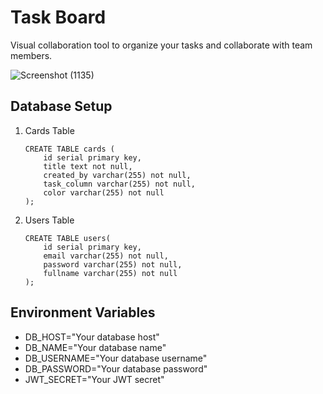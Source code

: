 # Task Board

Visual collaboration tool to organize your tasks and collaborate with team members.

![Screenshot (1135)](https://user-images.githubusercontent.com/56733093/116225517-92246800-a76f-11eb-80eb-c245c1a34252.png)

## Database Setup

1. Cards Table
   ```
   CREATE TABLE cards (
       id serial primary key,
       title text not null,
       created_by varchar(255) not null,
       task_column varchar(255) not null,
       color varchar(255) not null
   );
   ```
2. Users Table
   ```
   CREATE TABLE users(
       id serial primary key,
       email varchar(255) not null,
       password varchar(255) not null,
       fullname varchar(255) not null
   );
   ```

## Environment Variables

- DB_HOST="Your database host"
- DB_NAME="Your database name"
- DB_USERNAME="Your database username"
- DB_PASSWORD="Your database password"
- JWT_SECRET="Your JWT secret"
